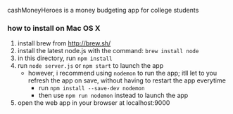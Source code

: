 cashMoneyHeroes is a money budgeting app for college students

### how to install on Mac OS X

1. install brew from http://brew.sh/
2. install the latest node.js with the command:
	`brew install node`
3. in this directory, run `npm install`
4. run `node server.js` or `npm start` to launch the app 
	- however, i recommend using `nodemon` to run the app; itll let to you refresh the app on save,
		without having to restart the app everytime
		- run `npm install --save-dev nodemon`
		- then use `npm run nodemon` instead to launch the app
5. open the web app in your browser at localhost:9000
